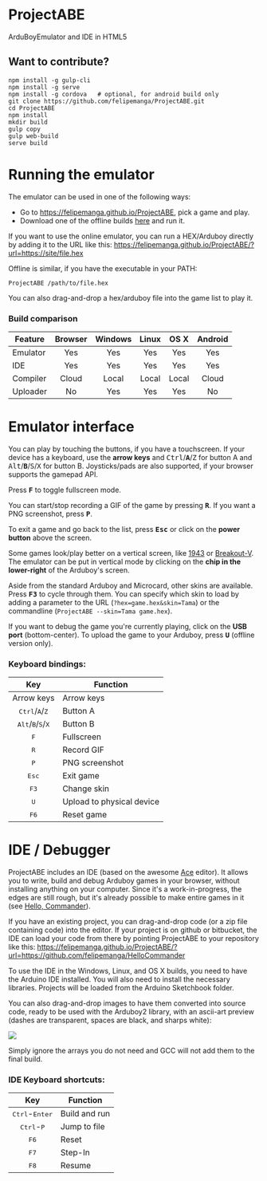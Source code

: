 # ProjectABE
ArduBoyEmulator and IDE in HTML5

## Want to contribute?

    npm install -g gulp-cli
    npm install -g serve
    npm install -g cordova   # optional, for android build only
    git clone https://github.com/felipemanga/ProjectABE.git
    cd ProjectABE
    npm install
    mkdir build
    gulp copy
    gulp web-build
    serve build


# Running the emulator

The emulator can be used in one of the following ways:
- Go to https://felipemanga.github.io/ProjectABE, pick a game and play.
- Download one of the offline builds [here](https://github.com/felipemanga/ProjectABE/releases) and run it.

If you want to use the online emulator, you can run a HEX/Arduboy directly by adding it to the URL like this:
https://felipemanga.github.io/ProjectABE/?url=https://site/file.hex

Offline is similar, if you have the executable in your PATH:

    ProjectABE /path/to/file.hex

You can also drag-and-drop a hex/arduboy file into the game list to play it.

### Build comparison


| Feature | Browser | Windows | Linux | OS X  | Android |
| ------- | :-----: | :-----: | :---: | :---: | :---: |
| Emulator | Yes | Yes | Yes | Yes | Yes |
| IDE | Yes | Yes | Yes | Yes | Yes |
| Compiler | Cloud | Local | Local | Local | Cloud |
| Uploader | No | Yes | Yes | Yes | No |


# Emulator interface

You can play by touching the buttons, if you have a touchscreen. If your device has a keyboard, use the **arrow keys** and <kbd>Ctrl</kbd>/<kbd>**A**</kbd>/<kbd>Z</kbd> for button A and <kbd>Alt</kbd>/<kbd>**B**</kbd>/<kbd>S</kbd>/<kbd>X</kbd> for button B. Joysticks/pads are also supported, if your browser supports the gamepad API.

Press <kbd>**F**</kbd> to toggle fullscreen mode.

You can start/stop recording a GIF of the game by pressing <kbd>**R**</kbd>. If you want a PNG screenshot, press <kbd>**P**</kbd>.

To exit a game and go back to the list, press <kbd>**Esc**</kbd> or click on the **power button** above the screen.

Some games look/play better on a vertical screen, like [1943](https://felipemanga.github.io/ProjectABE/?url=https://raw.githubusercontent.com/eried/ArduboyCollection/master/Arcade%2F1943%2F1943.hex) or [Breakout-V](https://felipemanga.github.io/ProjectABE/?url=http://www.crait.net/arduboy/breakoutv/app.hex). The emulator can be put in vertical mode by clicking on the **chip in the lower-right** of the Arduboy's screen.

Aside from the standard Arduboy and Microcard, other skins are available. Press <kbd>**F3**</kbd> to cycle through them. You can specify which skin to load by adding a parameter to the URL (`?hex=game.hex&skin=Tama`) or the commandline (`ProjectABE --skin=Tama game.hex`).

If you want to debug the game you're currently playing, click on the **USB port** (bottom-center).
To upload the game to your Arduboy, press <kbd>**U**</kbd> (offline version only).

### Keyboard bindings:

| Key | Function |
| :---: | -------- |
| Arrow keys | Arrow keys |
| <kbd>Ctrl</kbd>/<kbd>A</kbd>/<kbd>Z</kbd> | Button A |
| <kbd>Alt</kbd>/<kbd>B</kbd>/<kbd>S</kbd>/<kbd>X</kbd> | Button B |
| <kbd>F</kbd> | Fullscreen |
| <kbd>R</kbd> | Record GIF |
| <kbd>P</kbd> | PNG screenshot |
| <kbd>Esc</kbd> | Exit game |
| <kbd>F3</kbd> | Change skin |
| <kbd>U</kbd> | Upload to physical device |
| <kbd>F6</kbd> | Reset game |

# IDE / Debugger

ProjectABE includes an IDE (based on the awesome [Ace](https://ace.c9.io) editor). It allows you to write, build and debug Arduboy games in your browser, without installing anything on your computer. Since it's a work-in-progress, the edges are still rough, but it's already possible to make entire games in it (see [Hello, Commander](https://felipemanga.github.io/ProjectABE/?url=https://github.com/felipemanga/HelloCommander)).

If you have an existing project, you can drag-and-drop code (or a zip file containing code) into the editor. If your project is on github or bitbucket, the IDE can load your code from there by pointing ProjectABE to your repository like this:
https://felipemanga.github.io/ProjectABE/?url=https://github.com/felipemanga/HelloCommander

To use the IDE in the Windows, Linux, and OS X builds, you need to have the Arduino IDE installed. You will also need to install the necessary libraries. Projects will be loaded from the Arduino Sketchbook folder.

You can also drag-and-drop images to have them converted into source code, ready to be used with the Arduboy2 library, with an ascii-art preview (dashes are transparent, spaces are black, and sharps white):

<img src="https://cdn.rawgit.com/felipemanga/9eaa3e96f4776aa36a0420c29d745b5d/raw/c27b632c6bcdc4cde50ab68d2671158068da54af/Walk.svg">

Simply ignore the arrays you do not need and GCC will not add them to the final build.

### IDE Keyboard shortcuts:

| Key | Function |
| :---: | --- |
| <kbd>Ctrl</kbd>-<kbd>Enter</kbd> | Build and run |
| <kbd>Ctrl</kbd>-<kbd>P</kbd> | Jump to file |
| <kbd>F6</kbd> | Reset |
| <kbd>F7</kbd> | Step-In |
| <kbd>F8</kbd> | Resume |
